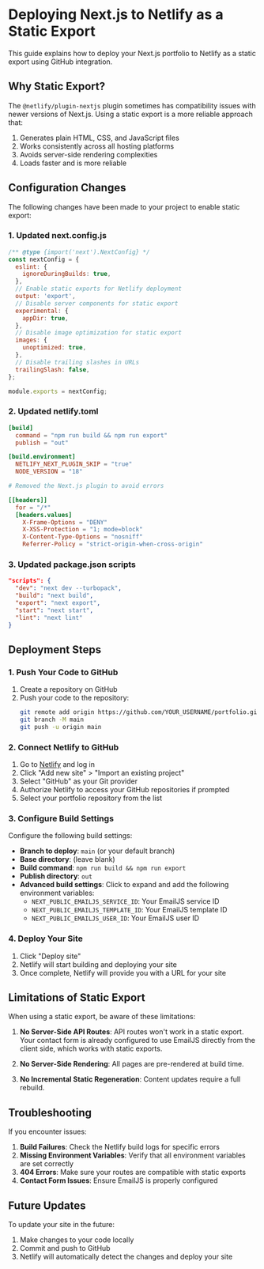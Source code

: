 # Deploying Next.js to Netlify as a Static Export

This guide explains how to deploy your Next.js portfolio to Netlify as a static export using GitHub integration.

## Why Static Export?

The `@netlify/plugin-nextjs` plugin sometimes has compatibility issues with newer versions of Next.js. Using a static export is a more reliable approach that:

1. Generates plain HTML, CSS, and JavaScript files
2. Works consistently across all hosting platforms
3. Avoids server-side rendering complexities
4. Loads faster and is more reliable

## Configuration Changes

The following changes have been made to your project to enable static export:

### 1. Updated next.config.js

```javascript
/** @type {import('next').NextConfig} */
const nextConfig = {
  eslint: {
    ignoreDuringBuilds: true,
  },
  // Enable static exports for Netlify deployment
  output: 'export',
  // Disable server components for static export
  experimental: {
    appDir: true,
  },
  // Disable image optimization for static export
  images: {
    unoptimized: true,
  },
  // Disable trailing slashes in URLs
  trailingSlash: false,
};

module.exports = nextConfig;
```

### 2. Updated netlify.toml

```toml
[build]
  command = "npm run build && npm run export"
  publish = "out"

[build.environment]
  NETLIFY_NEXT_PLUGIN_SKIP = "true"
  NODE_VERSION = "18"

# Removed the Next.js plugin to avoid errors

[[headers]]
  for = "/*"
  [headers.values]
    X-Frame-Options = "DENY"
    X-XSS-Protection = "1; mode=block"
    X-Content-Type-Options = "nosniff"
    Referrer-Policy = "strict-origin-when-cross-origin"
```

### 3. Updated package.json scripts

```json
"scripts": {
  "dev": "next dev --turbopack",
  "build": "next build",
  "export": "next export",
  "start": "next start",
  "lint": "next lint"
}
```

## Deployment Steps

### 1. Push Your Code to GitHub

1. Create a repository on GitHub
2. Push your code to the repository:
   ```bash
   git remote add origin https://github.com/YOUR_USERNAME/portfolio.git
   git branch -M main
   git push -u origin main
   ```

### 2. Connect Netlify to GitHub

1. Go to [Netlify](https://app.netlify.com/) and log in
2. Click "Add new site" > "Import an existing project"
3. Select "GitHub" as your Git provider
4. Authorize Netlify to access your GitHub repositories if prompted
5. Select your portfolio repository from the list

### 3. Configure Build Settings

Configure the following build settings:

- **Branch to deploy**: `main` (or your default branch)
- **Base directory**: (leave blank)
- **Build command**: `npm run build && npm run export`
- **Publish directory**: `out`
- **Advanced build settings**: Click to expand and add the following environment variables:
  - `NEXT_PUBLIC_EMAILJS_SERVICE_ID`: Your EmailJS service ID
  - `NEXT_PUBLIC_EMAILJS_TEMPLATE_ID`: Your EmailJS template ID
  - `NEXT_PUBLIC_EMAILJS_USER_ID`: Your EmailJS user ID

### 4. Deploy Your Site

1. Click "Deploy site"
2. Netlify will start building and deploying your site
3. Once complete, Netlify will provide you with a URL for your site

## Limitations of Static Export

When using a static export, be aware of these limitations:

1. **No Server-Side API Routes**: API routes won't work in a static export. Your contact form is already configured to use EmailJS directly from the client side, which works with static exports.

2. **No Server-Side Rendering**: All pages are pre-rendered at build time.

3. **No Incremental Static Regeneration**: Content updates require a full rebuild.

## Troubleshooting

If you encounter issues:

1. **Build Failures**: Check the Netlify build logs for specific errors
2. **Missing Environment Variables**: Verify that all environment variables are set correctly
3. **404 Errors**: Make sure your routes are compatible with static exports
4. **Contact Form Issues**: Ensure EmailJS is properly configured

## Future Updates

To update your site in the future:

1. Make changes to your code locally
2. Commit and push to GitHub
3. Netlify will automatically detect the changes and deploy your site

